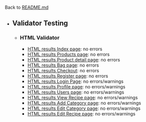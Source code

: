 Back to [README.md](/README.md)

- ## Validator Testing
  - ### HTML Validator
    - [HTML results Index page](https://validator.w3.org/nu/?doc=https%3A%2F%2Fboboshop-4896cb751ade.herokuapp.com%2F): no errors
    - [HTML results Products page](https://validator.w3.org/nu/?doc=https%3A%2F%2Fboboshop-4896cb751ade.herokuapp.com%2Fproducts%2F): no errors
    - [HTML results Product detail page](https://validator.w3.org/nu/?doc=https%3A%2F%2Fboboshop-4896cb751ade.herokuapp.com%2Fproducts%2F4%2F): no errors
    - [HTML results Bag page](https://validator.w3.org/nu/?doc=https%3A%2F%2Fboboshop-4896cb751ade.herokuapp.com%2Fbag%2F): no errors
    - [HTML results Checkout](https://validator.w3.org/nu/?doc=https%3A%2F%2Fboboshop-4896cb751ade.herokuapp.com%2Fcheckout%2F): no errors
    - [HTML results Register page](https://validator.w3.org/nu/?doc=https%3A%2F%2Fboboshop-4896cb751ade.herokuapp.com%2Faccounts%2Fsignup%2F): no errors
    - [HTML results Login Page](https://validator.w3.org/nu/?doc=https%3A%2F%2Fboboshop-4896cb751ade.herokuapp.com%2Faccounts%2Flogin%2F): no errors/warnings
    - [HTML results Profile page](https://validator.w3.org/nu/?doc=https%3A%2F%2Ftimetocook-7eed92e3f20e.herokuapp.com%2Fadd_recipe): no errors/warnings
    - [HTML results Users page](https://validator.w3.org/nu/?doc=https%3A%2F%2Ftimetocook-7eed92e3f20e.herokuapp.com%2Fusers): no errors/warnings
    - [HTML results View Recipe page](https://validator.w3.org/nu/?doc=https%3A%2F%2Ftimetocook-7eed92e3f20e.herokuapp.com%2Fview_recipe%2F18): no errors/warnings
    - [HTML results Add Category page](https://validator.w3.org/nu/?doc=https%3A%2F%2Ftimetocook-7eed92e3f20e.herokuapp.com%2Fadd_categories): no errors/warnings
    - [HTML results Edit Category page](https://validator.w3.org/nu/?doc=https%3A%2F%2Ftimetocook-7eed92e3f20e.herokuapp.com%2Fedit_category%2F11): no errors/warnings
    - [HTML results Edit Recipe page](https://validator.w3.org/nu/?doc=https%3A%2F%2Ftimetocook-7eed92e3f20e.herokuapp.com%2Fedit_recipe%2F11): no errors/warnings